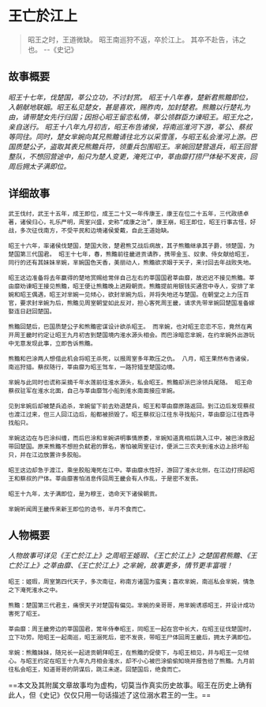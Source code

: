 # 王亡於江上

>昭王之时，王道微缺。
昭王南巡狩不返，卒於江上。
其卒不赴告，讳之也。
--《史记》


## 故事概要


*昭王十七年，伐楚国，莘公立功，不讨封赏。*
*昭王十八年春，楚新君熊黵即位，入朝献地联姻。昭王私见楚女，甚是喜欢，赐胙肉，加封楚君。熊黵以行楚礼为由，请带楚女先行归国；因担心昭王留恋私情，莘公领群臣力谏昭王。昭王允之，亲自送行。*
*昭王十八年九月初吉，昭王布告诸侯，将南巡淮河下游，莘公、蔡叔等同往。同时，楚女芈婉向其兄熊黵请往北方以采雪莲，与昭王私会淮河上游。巴国质楚公子，盗取其表兄熊黵兵符，领重兵包围昭王。芈婉回楚营退兵，昭王回营整队，不想回营途中，船只为楚人变更，淹死江中，莘由靡打捞尸体秘不发丧，回周后拥太子满即位。*


## 详细故事

``
武王伐纣，武王十五年，成王即位，成王二十又一年传康王，康王在位二十五年，三代政绩卓著，诸侯归心，礼乐严明，周室兴盛，史称“成康之治”，康王崩，昭王即位，昭王行事古怪，好战，多次征伐南方，不受平民和边境诸侯爱戴，自此王道始缺。
``

``
昭王十六年，率诸侯伐楚国，楚国大败，楚君熊艾战后病故，其子熊黵继承其子爵，领楚国，为楚国第三代国君。
昭王十七年，春，熊黵前往畿进贡请胙，携带金玉、奴隶、侍女献给昭王，同行的还有其妹妹芈婉，芈婉国色天香，美丽动人，熊黵欲求姻于天子，来讨回去年战败失地。
``

``
昭王这边准备将去年赢得的楚地赏赐给常伴自己左右的莘国国君莘由靡，故迟迟不接见熊黵。莘由靡劝谏昭王接见熊黵，昭王便让熊黵晚上进殿朝贡。熊黵提前用银钱买通宫中寺人，安排了芈婉和昭王偶遇，昭王对芈婉一见倾心，欲封芈婉为后，并将失地还与楚国。在朝堂之上力压百官，要求封芈婉为后，熊黵见周室朝堂如此反对，担心客死周王畿，请求先带芈婉回楚国准备嫁娶连日赶回楚国。
``

``
熊黵回楚后，巴国质楚公子和熊黵密谋设计欲杀昭王。
而芈婉，也对昭王恋恋不忘，竟然在离开周王畿时约定让昭王九月初吉到楚国境内淮水源头相会。而巴涂暗恋芈婉，在约芈婉外出游玩中无意发现此事，立即告诉熊黵。
``

``
熊黵和巴涂两人想借此机会将昭王杀死，以报周室多年欺压之仇。
八月，昭王果然布告诸侯，南巡狩猎。蔡叔随行，莘由靡为昭王驾车，一路狩猎至楚国边境。
``

``
芈婉与此同时也谎称采摘千年水莲前往淮水源头，私会昭王。熊黵却派巴涂领兵尾随。
昭王命蔡叔驻军在淮水北面，自己与莘由靡驾小船到淮水南面接应芈婉。
``

``
见到芈婉后却被楚兵追杀，芈婉留下前去劝退楚兵，昭王和莘由靡原路返回。到江边后发现蔡叔也渡江过来，但三人回江边后，船都被损毁了。昭王蔡叔沿江往东寻找船只，莘由靡沿江往西寻找船只。
``

``
芈婉这边在与巴涂纠缠，而后巴涂和芈婉讲明事情原委，芈婉知道真相后跳入江中，被巴涂救起带回楚国。原来熊黵不想担负弑君的罪名，害怕被周室征讨，便派二三农夫到淮水边上损坏船只，并在江边放置许多胶船。
``

``
昭王这边却急于渡江，乘坐胶船淹死在江中。莘由靡水性好，游回了淮水北侧，在江边打捞起昭王和蔡叔的尸体。莘由靡害怕消息传回周王畿会有人作乱，于是密不发丧。
``

``
昭王十九年，太子满即位，是为穆王，诰命天下诸侯朝贡。
``

``
芈婉听闻周王畿传来新王即位的诰书，半月不食而亡。
``

## 人物概要
*人物故事可详见《王亡於江上》之周昭王姬瑕、《王亡於江上》之楚国君熊黵、《王亡於江上》之莘由靡、《王亡於江上》之芈婉，故事更多，情节更丰富哦！*

``
昭王：姬瑕，周室第四代天子，多次南征，称南方诸国为蛮夷；喜欢芈婉，南巡私会芈婉，情急之下淹死淮水之中。
``

``
熊黵：楚国第三代君主，痛恨天子对楚国有偏见。芈婉的亲哥哥，用芈婉诱惑昭王，并设计成功害死了昭王。
``

``
莘由靡：周王畿旁边的莘国国君，常年侍奉昭王，同昭王一起在宫中长大，在昭王征伐楚国时，立下功劳。陪昭王一起南巡，昭王溺死后，密不发丧，带昭王尸体回周王畿后，拥太子满即位。
``

``
芈婉：熊黵妹妹，随兄长一起进贡朝拜昭王，在熊黵的促使下，与昭王相见，并与昭王一见倾心。与昭王约定在昭王十九年九月相会淮水，却不小心被巴涂偷偷知晓并报告给了熊黵。九月前往私会昭王，知道哥哥的阴谋后，跳江未遂。回楚国后，绝食而亡。
``


==本文及其附属文章故事均为虚构，切莫当作真实历史故事。昭王在历史上确有此人，但《史记》仅仅只用一句话描述了这位溺水君王的一生。==
